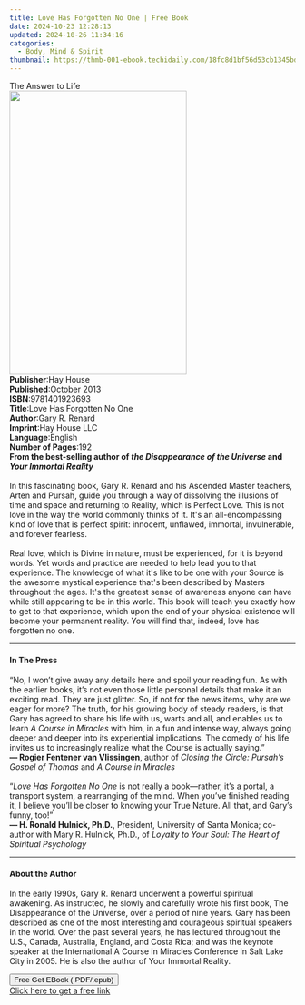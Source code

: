 ```yaml
---
title: Love Has Forgotten No One | Free Book
date: 2024-10-23 12:28:13
updated: 2024-10-26 11:34:16
categories:
  - Body, Mind & Spirit
thumbnail: https://thmb-001-ebook.techidaily.com/18fc8d1bf56d53cb1345bdf04e5a7b6d12b8deb9705122ebfc9e6c0cb0b90851.jpg
---
```

<main id="book-container">
  <div class="flex flex-col">
    <div class="book-brief flex-1 py-6 px-4 sm:p-6 md:py-10 md:px-8">
      <!-- brief-->
      <div class="book-brief-main">The Answer to Life</div>
    </div>
    <div
      class="book-meta-info flex-1 grid gap-4 col-start-1 col-end-3 row-start-1 sm:mb-6 sm:grid-cols-4 lg:gap-6 lg:col-start-2 lg:row-end-6 lg:row-span-6 lg:mb-0"
    >
      <div
        class="book-meta-info-left place-content-center mt-4 p-4 text-sm leading-6 col-start-2 col-span-2 dark:text-slate-400"
      >
        <img
          class="w-full h-500 object-cover rounded-lg sm:h-255 sm:col-span-2 lg:col-span-full"
          src="https://img-001-ebook.techidaily.com/2ed7a9e2a5a57f4fcee84ae5e2981342e7c354ab7cbec41ad05990ec0f95a2dc.jpg"
          alt=""
          width="312"
          height="500"
        />
      </div>
      <div
        class="book-meta-info-right mt-2 col-start-1 row-start-2 col-span-3 self-center"
      >
        <!-- meta data  -->
        <div class="flex flex-col px-4 md:px-8">
          <div class="flex-1">
            <strong>Publisher</strong>:<span class="px-2">Hay House</span>
          </div>
          <div class="flex-1">
            <strong>Published</strong>:<span class="px-2">October 2013</span>
          </div>
          <div class="flex-1">
            <strong>ISBN</strong>:<span class="px-2">9781401923693</span>
          </div>
          <div class="flex-1">
            <strong>Title</strong>:<span class="px-2"
              >Love Has Forgotten No One</span
            >
          </div>
          <div class="flex-1">
            <strong>Author</strong>:<span class="px-2">Gary R. Renard</span>
          </div>
          <div class="flex-1">
            <strong>Imprint</strong>:<span class="px-2">Hay House LLC</span>
          </div>
          <div class="flex-1">
            <strong>Language</strong>:<span class="px-2">English</span>
          </div>
          <div class="flex-1">
            <strong>Number of Pages</strong>:<span class="px-2">192</span>
          </div>
        </div>
      </div>
    </div>
    <div class="book-description flex-1 py-6 px-4 sm:p-6 md:py-10 md:px-8">
      <div class="book-description-main">
        <div accordion-content="" id="description">
          <b
            >From the best-selling author of
            <i>the Disappearance of the Universe</i> and
            <i>Your Immortal Reality</i></b
          ><br /><br />In this fascinating book, Gary R. Renard and his Ascended
          Master teachers, Arten and Pursah, guide you through a way of
          dissolving the illusions of time and space and returning to Reality,
          which is Perfect Love. This is not love in the way the world commonly
          thinks of it. It's an all-encompassing kind of love that is perfect
          spirit: innocent, unflawed, immortal, invulnerable, and forever
          fearless.<br /><br />Real love, which is Divine in nature, must be
          experienced, for it is beyond words. Yet words and practice are needed
          to help lead you to that experience. The knowledge of what it's like
          to be one with your Source is the awesome mystical experience that's
          been described by Masters throughout the ages. It's the greatest sense
          of awareness anyone can have while still appearing to be in this
          world. This book will teach you exactly how to get to that experience,
          which upon the end of your physical existence will become your
          permanent reality. You will find that, indeed, love has forgotten no
          one.
        </div>
        <div class="accordion-fader"></div>
      </div>
    </div>
    <div class="book-excerpts flex-1 py-6 px-4 sm:p-6 md:py-10 md:px-8">
      <!-- excerpts-->
      <div class="book-excerpts-main">
        <hr />
        <h4 class="placeholder placeholder-heading">
          <span>In The Press</span>
        </h4>
        <p>
          “No, I won’t give away any details here and spoil your reading fun. As
          with the earlier books, it’s not even those little personal details
          that make it an exciting read. They are just glitter. So, if not for
          the news items, why are we eager for more? The truth, for his growing
          body of steady readers, is that Gary has agreed to share his life with
          us, warts and all, and enables us to learn&nbsp;<i
            >A Course in Miracles</i
          >&nbsp;with him, in a fun and intense way, always going deeper and
          deeper into its experiential implications. The comedy of his life
          invites us to increasingly realize what the Course is actually
          saying.”<br /><b>— Rogier Fentener van Vlissingen</b>, author
          of&nbsp;<i>Closing the Circle: Pursah’s Gospel of Thomas</i
          >&nbsp;and&nbsp;<i>A Course in Miracles</i><br /><br />“<i
            >Love Has Forgotten No One</i
          >&nbsp;is not really a book—rather, it’s a portal, a transport system,
          a rearranging of the mind. When you’ve finished reading it, I believe
          you’ll be closer to knowing your True Nature. All that, and Gary’s
          funny, too!”<br /><b>— H. Ronald Hulnick, Ph.D.</b>, President,
          University of Santa Monica; co-author with Mary R. Hulnick, Ph.D.,
          of&nbsp;<i>Loyalty to Your Soul: The Heart of Spiritual Psychology</i>
        </p>
      </div>
    </div>
    <div class="book-about-author flex-1 py-6 px-4 sm:p-6 md:py-10 md:px-8">
      <!-- about author-->
      <div class="book-main-author-main">
        <hr />
        <h4 class="placeholder placeholder-heading">
          <span>About the Author</span>
        </h4>
        <p>
          In the early 1990s, Gary R. Renard underwent a powerful spiritual
          awakening. As instructed, he slowly and carefully wrote his first
          book, The Disappearance of the Universe, over a period of nine years.
          Gary has been described as one of the most interesting and courageous
          spiritual speakers in the world. Over the past several years, he has
          lectured throughout the U.S., Canada, Australia, England, and Costa
          Rica; and was the keynote speaker at the International A Course in
          Miracles Conference in Salt Lake City in 2005. He is also the author
          of Your Immortal Reality.
        </p>
      </div>
    </div>
    <div class="book-free-get flex-1 py-6 px-4 sm:p-6 md:py-10 md:px-8">
      <button
        id="btn-free-get"
        class="bg-blue-500 hover:bg-blue-700 text-white font-bold py-2 px-4 rounded"
      >
        Free Get EBook (.PDF/.epub)
      </button>
      <div id="countdown-display" class="px-2 text-lg mt-2"></div>
      <a
        id="free-link"
        class="hidden bg-blue-500 hover:bg-blue-700 text-white font-bold py-2 px-4 rounded"
        href="https://www.ebooks.com/en-us/book/96316741/love-has-forgotten-no-one/gary-r-renard/"
        target="_blank"
        >Click here to get a free link</a
      >
    </div>
    <script>
      let countdownTime = 0;
      let countdownInterval = null;
      document
        .getElementById('btn-free-get')
        .addEventListener('click', startCountdown);
      function startCountdown() {
        countdownTime = new Date().getTime() + 60000 * 3;
        countdownInterval = setInterval(updateCountdown, 1000);
        document.getElementById('btn-free-get').disabled = true;
        document
          .getElementById('btn-free-get')
          .classList.add('bg-gray-500', 'cursor-not-allowed');
      }
      function updateCountdown() {
        let currentTime = new Date().getTime();
        let timeLeft = countdownTime - currentTime;
        let secondsLeft = Math.floor(timeLeft / 1000);
        document.getElementById('countdown-display').innerHTML =
          `Remaining time: ${secondsLeft} seconds.`;
        if (secondsLeft <= 0) {
          clearInterval(countdownInterval);
          document.getElementById('btn-free-get').classList.add('hidden');
          document.getElementById('free-link').classList.remove('hidden');
          document.getElementById('countdown-display').innerHTML = '';
        }
      }
    </script>
  </div>
</main>
